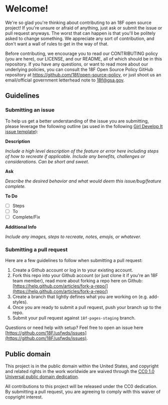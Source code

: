 # Welcome!

We're so glad you're thinking about contributing to an 18F open source project! If you're unsure or afraid of anything, just ask or submit the issue or pull request anyways. The worst that can happen is that you'll be politely asked to change something. We appreciate any sort of contribution, and don't want a wall of rules to get in the way of that.

Before contributing, we encourage you to read our CONTRIBUTING policy (you are here), our LICENSE, and our README, all of which should be in this repository. If you have any questions, or want to read more about our underlying policies, you can consult the 18F Open Source Policy GitHub repository at https://github.com/18f/open-source-policy, or just shoot us an email/official government letterhead note to [18f@gsa.gov](mailto:18f@gsa.gov).

## Guidelines

### Submitting an issue

To help us get a better understanding of the issue you are submitting, please leverage the following outline (as used in the following [Girl Develop It issue template](https://github.com/girldevelopit/gdi-new-site/issues/83)):

**Description**

*Include a high level description of the feature or error here including steps of how to recreate if applicable. Include any benefits, challenges or considerations. Can be short and sweet.*

**Ask**

*Describe the desired behavior and what would deem this issue/bug/feature complete.*

**To Do**
- [ ] Steps
- [ ] To
- [ ] Complete/Fix

**Additional Info**

*Include any images, steps to recreate, notes, emojis, or whatever.*

### Submitting a pull request

Here are a few guidelines to follow when submitting a pull request:

1. Create a Github account or log in to your existing account.
2. Fork this repo into your Github account (or just clone it if you're an 18F team member), read more about forking a repo here on Github:
[https://help.github.com/articles/fork-a-repo/](https://help.github.com/articles/fork-a-repo/)
3. Create a branch that lightly defines what you are working on (e.g. add-styles).
4. Once you are ready to submit a pull request, push your branch up to the repo.
5. Submit your pull request against `18f-pages-staging` branch.

Questions or need help with setup? Feel free to open an issue here [https://github.com/18F/usfwds/issues](https://github.com/18F/usfwds/issues).

## Public domain

This project is in the public domain within the United States, and
copyright and related rights in the work worldwide are waived through
the [CC0 1.0 Universal public domain dedication](https://creativecommons.org/publicdomain/zero/1.0/).

All contributions to this project will be released under the CC0
dedication. By submitting a pull request, you are agreeing to comply
with this waiver of copyright interest.

